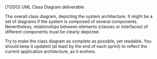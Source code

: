 [TODO] UML Class Diagram deliverable

The overall class diagram, depicting the system architecture. It might be a set of diagrams if the system is composed of several components. Nevertheless, relationships between elements (classes or interfaces) of different components must be clearly depicted. 

Try to make the class diagram as complete as possible, yet readable. You should keep it updated (at least by the end of each sprint) to reflect the current application architecture, as it evolves. 